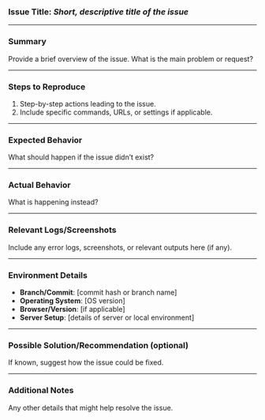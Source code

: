 ### Issue Title: *Short, descriptive title of the issue*

---

### **Summary**
Provide a brief overview of the issue. What is the main problem or request?

---

### **Steps to Reproduce**
1. Step-by-step actions leading to the issue.
2. Include specific commands, URLs, or settings if applicable.

---

### **Expected Behavior**
What should happen if the issue didn’t exist?

---

### **Actual Behavior**
What is happening instead?

---

### **Relevant Logs/Screenshots**
Include any error logs, screenshots, or relevant outputs here (if any).

---

### **Environment Details**
- **Branch/Commit**: [commit hash or branch name]
- **Operating System**: [OS version]
- **Browser/Version**: [if applicable]
- **Server Setup**: [details of server or local environment]

---

### **Possible Solution/Recommendation (optional)**
If known, suggest how the issue could be fixed.

---

### **Additional Notes**
Any other details that might help resolve the issue.

